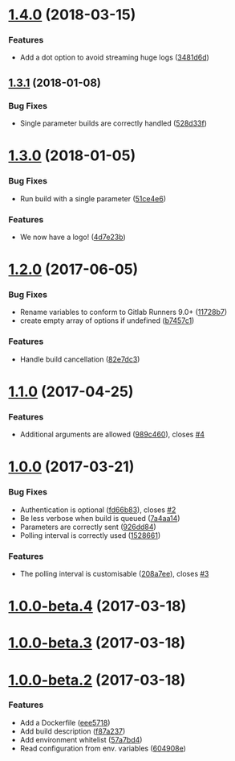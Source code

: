 <a name="1.4.0"></a>
# [1.4.0](https://github.com/pmsipilot/jenklab-ci/compare/1.3.1...1.4.0) (2018-03-15)


### Features

* Add a dot option to avoid streaming huge logs ([3481d6d](https://github.com/pmsipilot/jenklab-ci/commit/3481d6d))



<a name="1.3.1"></a>
## [1.3.1](https://github.com/pmsipilot/jenklab-ci/compare/1.3.0...1.3.1) (2018-01-08)


### Bug Fixes

* Single parameter builds are correctly handled ([528d33f](https://github.com/pmsipilot/jenklab-ci/commit/528d33f))



<a name="1.3.0"></a>
# [1.3.0](https://github.com/pmsipilot/jenklab-ci/compare/1.2.0...1.3.0) (2018-01-05)


### Bug Fixes

* Run build with a single parameter ([51ce4e6](https://github.com/pmsipilot/jenklab-ci/commit/51ce4e6))


### Features

* We now have a logo! ([4d7e23b](https://github.com/pmsipilot/jenklab-ci/commit/4d7e23b))



<a name="1.2.0"></a>
# [1.2.0](https://github.com/pmsipilot/jenklab-ci/compare/1.1.0...v1.2.0) (2017-06-05)


### Bug Fixes

* Rename variables to conform to Gitlab Runners 9.0+ ([11728b7](https://github.com/pmsipilot/jenklab-ci/commit/11728b7))
* create empty array of options if undefined ([b7457c1](https://github.com/pmsipilot/jenklab-ci/commit/b7457c1))


### Features

* Handle build cancellation ([82e7dc3](https://github.com/pmsipilot/jenklab-ci/commit/82e7dc3))



<a name="1.1.0"></a>
# [1.1.0](https://github.com/pmsipilot/jenklab-ci/compare/1.0.0...v1.1.0) (2017-04-25)


### Features

* Additional arguments are allowed ([989c460](https://github.com/pmsipilot/jenklab-ci/commit/989c460)), closes [#4](https://github.com/pmsipilot/jenklab-ci/issues/4)



<a name="1.0.0"></a>
# [1.0.0](https://github.com/pmsipilot/jenklab-ci/compare/1.0.0-beta.4...v1.0.0) (2017-03-21)


### Bug Fixes

* Authentication is optional ([fd66b83](https://github.com/pmsipilot/jenklab-ci/commit/fd66b83)), closes [#2](https://github.com/pmsipilot/jenklab-ci/issues/2)
* Be less verbose when build is queued ([7a4aa14](https://github.com/pmsipilot/jenklab-ci/commit/7a4aa14))
* Parameters are correctly sent ([926dd84](https://github.com/pmsipilot/jenklab-ci/commit/926dd84))
* Polling interval is correctly used ([1528661](https://github.com/pmsipilot/jenklab-ci/commit/1528661))


### Features

* The polling interval is customisable ([208a7ee](https://github.com/pmsipilot/jenklab-ci/commit/208a7ee)), closes [#3](https://github.com/pmsipilot/jenklab-ci/issues/3)



<a name="1.0.0-beta.4"></a>
# [1.0.0-beta.4](https://github.com/pmsipilot/jenklab-ci/compare/1.0.0-beta.3...1.0.0-beta.4) (2017-03-18)



<a name="1.0.0-beta.3"></a>
# [1.0.0-beta.3](https://github.com/pmsipilot/jenklab-ci/compare/1.0.0-beta.2...1.0.0-beta.3) (2017-03-18)



<a name="1.0.0-beta.2"></a>
# [1.0.0-beta.2](https://github.com/pmsipilot/jenklab-ci/compare/1.0.0-beta.1...1.0.0-beta.2) (2017-03-18)


### Features

* Add a Dockerfile ([eee5718](https://github.com/pmsipilot/jenklab-ci/commit/eee5718))
* Add build description ([f87a237](https://github.com/pmsipilot/jenklab-ci/commit/f87a237))
* Add environment whitelist ([57a7bd4](https://github.com/pmsipilot/jenklab-ci/commit/57a7bd4))
* Read configuration from env. variables ([604908e](https://github.com/pmsipilot/jenklab-ci/commit/604908e))



